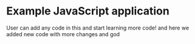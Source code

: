 # Example JavaScript application

User can add any code in this and start learning more code!
and here we added new code
with more changes
and god